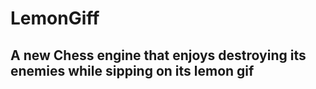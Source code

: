 # LemonGiff

## A new Chess engine that enjoys destroying its enemies while sipping on its lemon gif